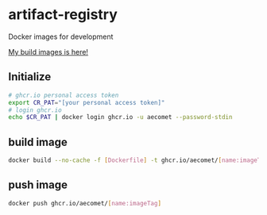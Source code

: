 # artifact-registry

Docker images for development

[My build images is here!](https://github.com/aecomet?tab=packages)

## Initialize

```sh
# ghcr.io personal access token
export CR_PAT="[your personal access token]"
# login ghcr.io
echo $CR_PAT | docker login ghcr.io -u aecomet --password-stdin
```

## build image

```sh
docker build --no-cache -f [Dockerfile] -t ghcr.io/aecomet/[name:imageTag] .
```

## push image

```sh
docker push ghcr.io/aecomet/[name:imageTag]
```
